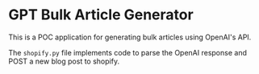 # GPT Bulk Article Generator

This is a POC application for generating bulk articles using OpenAI's API. 

The `shopify.py` file implements code to parse the OpenAI response and POST a new blog post to shopify. 